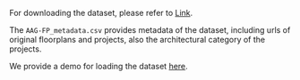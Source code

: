 For downloading the dataset, please refer to <a href="https://forms.gle/FF3x2HqKP281XNLh8">Link</a>.

The `AAG-FP_metadata.csv` provides metadata of the dataset, including urls of original floorplans and projects, also the architectural category of the projects.

We provide a demo for loading the dataset <a href="https://github.com/JanineCHEN/AAG-FP/blob/main/dataset/dataset.ipynb">here</a>.
